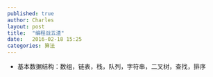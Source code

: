 ```yaml
---
published: true
author: Charles
layout: post
title:  "编程战五渣"
date:   2016-02-18 15:25
categories: 算法
---
```


 - 基本数据结构：数组，链表，栈，队列，字符串，二叉树，查找，排序
